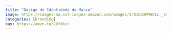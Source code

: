 ```yaml
---
title: "Design de Identidade da Marca"
image: https://images-na.ssl-images-amazon.com/images/I/510G3FMWX1L._SX374_BO1,204,203,200_.jpg
categories: [Branding]
buy: https://amzn.to/2Ufd1cc
---
```

